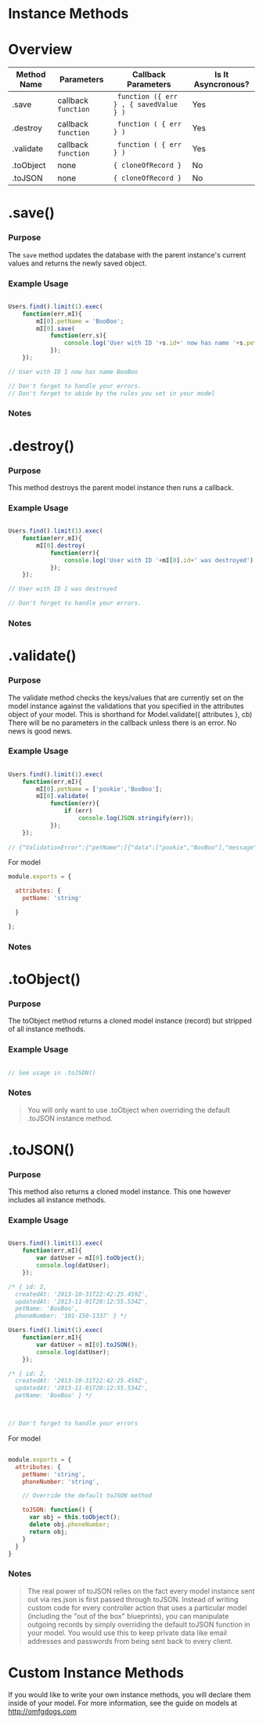 # Instance Methods

# Overview

| Method Name  |       Parameters     |     Callback Parameters     |   Is It Asyncronous?  |
| ------------ | -------------------  | --------------------------- | --------------------- |
|  .save       | callback ```function```  | ``` function ({ err } , { savedValue } )```     |       Yes    |
|  .destroy    | callback ```function```  | ``` function ( { err } )``` |       Yes     |
|  .validate   | callback ```function``` |  ``` function ( { err } )``` |       Yes      |
|  .toObject   |      none            |   ``` { cloneOfRecord } ```    |        No         |
|  .toJSON     |      none            |  ``` { cloneOfRecord } ```     |        No         |


# .save()

### Purpose
The `save` method updates the database with the parent instance's current values and returns the newly saved object. 

### Example Usage

```javascript

Users.find().limit(1).exec(
	function(err,mI){
		mI[0].petName = 'BooBoo';
		mI[0].save(
			function(err,s){
				console.log('User with ID '+s.id+' now has name '+s.petName);
			});
	});

// User with ID 1 now has name BooBoo

// Don't forget to handle your errors.
// Don't forget to abide by the rules you set in your model

```
### Notes


# .destroy()

### Purpose
This method destroys the parent model instance then runs a callback.

### Example Usage

```javascript

Users.find().limit(1).exec(
	function(err,mI){
		mI[0].destroy(
			function(err){
				console.log('User with ID '+mI[0].id+' was destroyed');
			});
	});

// User with ID 1 was destroyed

// Don't forget to handle your errors.


```

### Notes


# .validate()

### Purpose
The validate method checks the keys/values that are currently set on the model instance against the validations that you specified in the attributes object of your model. This is shorthand for Model.validate({ attributes }, cb)
There will be no parameters in the callback unless there is an error.  No news is good news.

### Example Usage

```javascript

Users.find().limit(1).exec(
	function(err,mI){
		mI[0].petName = ['pookie','BooBoo'];
		mI[0].validate(
			function(err){
				if (err)
					console.log(JSON.stringify(err));
			});
	});
	
// {"ValidationError":{"petName":[{"data":["pookie","BooBoo"],"message":"Validation error: \"pookie,BooBoo\" is not of type \"string\"","rule":"string"}]}}

```

For model

```javascript
module.exports = {

  attributes: {
  	petName: 'string'

  }

};
```

### Notes


# .toObject()

### Purpose
The toObject method returns a cloned model instance (record) but stripped of all instance methods.
### Example Usage

```javascript

// See usage in .toJSON()

```

### Notes
> You will only want to use .toObject when overriding the default .toJSON instance method.



# .toJSON()

### Purpose
This method also returns a cloned model instance.  This one however includes all instance methods.

### Example Usage

```javascript

Users.find().limit(1).exec(
	function(err,mI){
		var datUser = mI[0].toObject();
		console.log(datUser);
	});

/* { id: 2,
  createdAt: '2013-10-31T22:42:25.459Z',
  updatedAt: '2013-11-01T20:12:55.534Z',
  petName: 'BooBoo',
  phoneNumber: '101-150-1337' } */

Users.find().limit(1).exec(
	function(err,mI){
		var datUser = mI[0].toJSON();
		console.log(datUser);
	});

/* { id: 2,
  createdAt: '2013-10-31T22:42:25.459Z',
  updatedAt: '2013-11-01T20:12:55.534Z',
  petName: 'BooBoo' } */



// Don't forget to handle your errors

```

For model

```javascript

module.exports = {
  attributes: {
    petName: 'string',
    phoneNumber: 'string',

    // Override the default toJSON method

    toJSON: function() {
      var obj = this.toObject();
      delete obj.phoneNumber;
      return obj;
    }
  }
}

```
### Notes
> The real power of toJSON relies on the fact every model instance sent out via res.json is first passed through toJSON.
Instead of writing custom code for every controller action that uses a particular model (including the "out of the box" blueprints), you can manipulate outgoing records by simply overriding the default toJSON function in your model.  You would use this to keep private data like email addresses and passwords from being sent back to every client.


# Custom Instance Methods

If you would like to write your own instance methods, you will declare them inside of your model.  For more information, see the guide on models at http://omfgdogs.com

